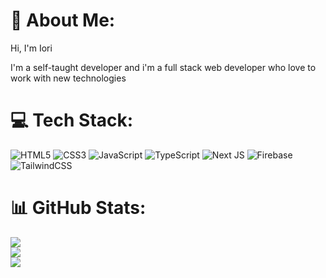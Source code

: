  # 💫 About Me:
Hi, I'm Iori

I'm a self-taught developer and i'm a full stack web developer who love to work with new technologies


# 💻 Tech Stack:
![HTML5](https://img.shields.io/badge/html5-%23E34F26.svg?style=for-the-badge&logo=html5&logoColor=white) ![CSS3](https://img.shields.io/badge/css3-%231572B6.svg?style=for-the-badge&logo=css3&logoColor=white) ![JavaScript](https://img.shields.io/badge/javascript-%23323330.svg?style=for-the-badge&logo=javascript&logoColor=%23F7DF1E) ![TypeScript](https://img.shields.io/badge/typescript-%23007ACC.svg?style=for-the-badge&logo=typescript&logoColor=white) ![Next JS](https://img.shields.io/badge/Next-black?style=for-the-badge&logo=next.js&logoColor=white) ![Firebase](https://img.shields.io/badge/firebase-%23039BE5.svg?style=for-the-badge&logo=firebase) ![TailwindCSS](https://img.shields.io/badge/tailwindcss-%2338B2AC.svg?style=for-the-badge&logo=tailwind-css&logoColor=white)

# 📊 GitHub Stats:
![](https://github-readme-stats.vercel.app/api?username=iorise&theme=dark&hide_border=false&include_all_commits=false&count_private=false)<br/>
![](https://github-readme-streak-stats.herokuapp.com/?user=iorise&theme=dark&hide_border=false)<br/>
![](https://github-readme-stats.vercel.app/api/top-langs/?username=iorise&theme=dark&hide_border=false&include_all_commits=false&count_private=false&layout=compact)
